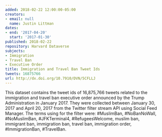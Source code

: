 ```yaml
---
added: 2018-02-22 12:00:00-05:00
creators:
- email: null
  name: Justin Littman
dates:
- end: '2017-04-20'
  start: '2017-01-30'
published: 2018-02-22
repository: Harvard Dataverse
subjects:
- Immigration
- Travel Ban
- Executive Order
title: Immigration and Travel Ban Tweet Ids
tweets: 16875766
url: http://dx.doi.org/10.7910/DVN/5CFLLJ
---
```


This dataset contains the tweet ids of 16,875,766 tweets related to the immigration and travel ban executive order announced by the Trump Administration in January 2017. They were collected between January 30, 2017 and April 20, 2017 from the Twitter filter stream API using Social Feed Manager. The terms using for the filter were: #MuslimBan, #NoBanNoWall, #NoMuslimBan, #JFKTerminal4, #RefugeesWelcome, muslim ban, immigrant ban, immigration ban, travel ban, immigration order, #ImmigrationBan, #TravelBan.
